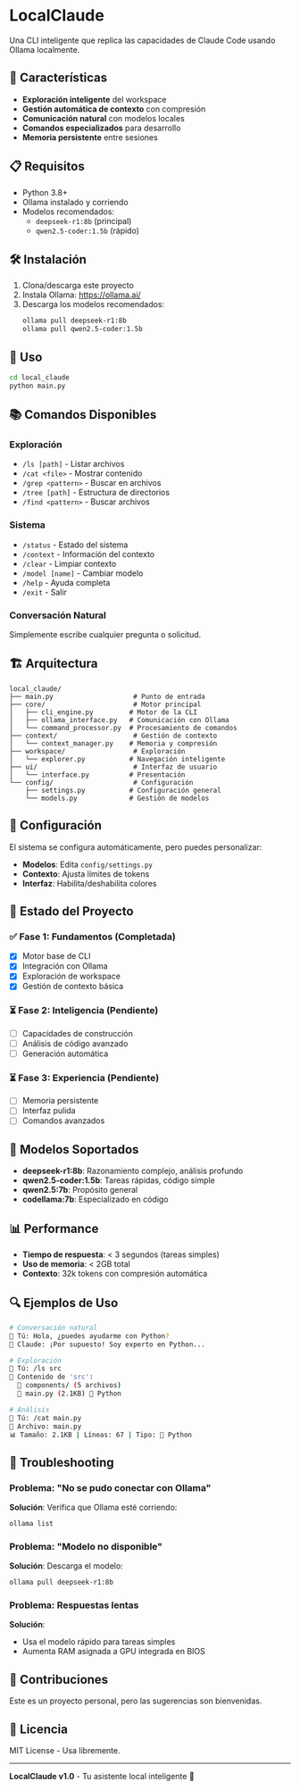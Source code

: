 # LocalClaude

Una CLI inteligente que replica las capacidades de Claude Code usando Ollama localmente.

## 🚀 Características

- **Exploración inteligente** del workspace
- **Gestión automática de contexto** con compresión
- **Comunicación natural** con modelos locales
- **Comandos especializados** para desarrollo
- **Memoria persistente** entre sesiones

## 📋 Requisitos

- Python 3.8+
- Ollama instalado y corriendo
- Modelos recomendados:
  - `deepseek-r1:8b` (principal)
  - `qwen2.5-coder:1.5b` (rápido)

## 🛠️ Instalación

1. Clona/descarga este proyecto
2. Instala Ollama: https://ollama.ai/
3. Descarga los modelos recomendados:
   ```bash
   ollama pull deepseek-r1:8b
   ollama pull qwen2.5-coder:1.5b
   ```

## 🎯 Uso

```bash
cd local_claude
python main.py
```

## 📚 Comandos Disponibles

### Exploración
- `/ls [path]` - Listar archivos
- `/cat <file>` - Mostrar contenido
- `/grep <pattern>` - Buscar en archivos
- `/tree [path]` - Estructura de directorios
- `/find <pattern>` - Buscar archivos

### Sistema
- `/status` - Estado del sistema
- `/context` - Información del contexto
- `/clear` - Limpiar contexto
- `/model [name]` - Cambiar modelo
- `/help` - Ayuda completa
- `/exit` - Salir

### Conversación Natural
Simplemente escribe cualquier pregunta o solicitud.

## 🏗️ Arquitectura

```
local_claude/
├── main.py                    # Punto de entrada
├── core/                      # Motor principal
│   ├── cli_engine.py         # Motor de la CLI
│   ├── ollama_interface.py   # Comunicación con Ollama
│   └── command_processor.py  # Procesamiento de comandos
├── context/                   # Gestión de contexto
│   └── context_manager.py    # Memoria y compresión
├── workspace/                 # Exploración
│   └── explorer.py           # Navegación inteligente
├── ui/                        # Interfaz de usuario
│   └── interface.py          # Presentación
└── config/                    # Configuración
    ├── settings.py           # Configuración general
    └── models.py             # Gestión de modelos
```

## 🔧 Configuración

El sistema se configura automáticamente, pero puedes personalizar:

- **Modelos**: Edita `config/settings.py`
- **Contexto**: Ajusta límites de tokens
- **Interfaz**: Habilita/deshabilita colores

## 🚦 Estado del Proyecto

### ✅ Fase 1: Fundamentos (Completada)
- [x] Motor base de CLI
- [x] Integración con Ollama
- [x] Exploración de workspace
- [x] Gestión de contexto básica

### ⏳ Fase 2: Inteligencia (Pendiente)
- [ ] Capacidades de construcción
- [ ] Análisis de código avanzado
- [ ] Generación automática

### ⏳ Fase 3: Experiencia (Pendiente)
- [ ] Memoria persistente
- [ ] Interfaz pulida
- [ ] Comandos avanzados

## 🤖 Modelos Soportados

- **deepseek-r1:8b**: Razonamiento complejo, análisis profundo
- **qwen2.5-coder:1.5b**: Tareas rápidas, código simple
- **qwen2.5:7b**: Propósito general
- **codellama:7b**: Especializado en código

## 📊 Performance

- **Tiempo de respuesta**: < 3 segundos (tareas simples)
- **Uso de memoria**: < 2GB total
- **Contexto**: 32k tokens con compresión automática

## 🔍 Ejemplos de Uso

```bash
# Conversación natural
💬 Tú: Hola, ¿puedes ayudarme con Python?
🤖 Claude: ¡Por supuesto! Soy experto en Python...

# Exploración
💬 Tú: /ls src
📁 Contenido de 'src':
  📂 components/ (5 archivos)
  📄 main.py (2.1KB) 🐍 Python

# Análisis
💬 Tú: /cat main.py
📄 Archivo: main.py
📊 Tamaño: 2.1KB | Líneas: 67 | Tipo: 🐍 Python
```

## 🐛 Troubleshooting

### Problema: "No se pudo conectar con Ollama"
**Solución**: Verifica que Ollama esté corriendo:
```bash
ollama list
```

### Problema: "Modelo no disponible"
**Solución**: Descarga el modelo:
```bash
ollama pull deepseek-r1:8b
```

### Problema: Respuestas lentas
**Solución**: 
- Usa el modelo rápido para tareas simples
- Aumenta RAM asignada a GPU integrada en BIOS

## 🤝 Contribuciones

Este es un proyecto personal, pero las sugerencias son bienvenidas.

## 📄 Licencia

MIT License - Usa libremente.

---

**LocalClaude v1.0** - Tu asistente local inteligente 🧠